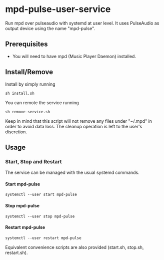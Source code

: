 # mpd-pulse-user-service
Run mpd over pulseaudio with systemd at user level.
It uses PulseAudio as output device using the name "mpd-pulse".

## Prerequisites
- You will need to have mpd (Music Player Daemon) installed.

## Install/Remove
Install by simply running 

`sh install.sh`

You can remote the service running

`sh remove-service.sh`

Keep in mind that this script will not remove any files under "~/.mpd" in order to avoid data loss. The cleanup operation is left to the user's discretion.

## Usage

### Start, Stop and Restart
The service can be managed with the usual systemd commands.

#### Start mpd-pulse
`systemctl --user start mpd-pulse`

#### Stop mpd-pulse
`systemctl --user stop mpd-pulse`

#### Restart mpd-pulse
`systemctl --user restart mpd-pulse`

Equivalent convenience scripts are also provided (start.sh, stop.sh, restart.sh).
